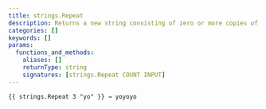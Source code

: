 ```yaml
---
title: strings.Repeat
description: Returns a new string consisting of zero or more copies of another string.
categories: []
keywords: []
params:
  functions_and_methods:
    aliases: []
    returnType: string
    signatures: [strings.Repeat COUNT INPUT]
---
```


```go-html-template
{{ strings.Repeat 3 "yo" }} → yoyoyo
```
